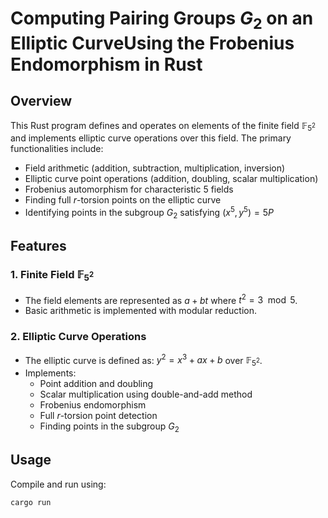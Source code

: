 # Computing Pairing Groups $G_2$ on an Elliptic CurveUsing the Frobenius Endomorphism in Rust

## Overview

This Rust program defines and operates on elements of the finite field $\mathbb{F}_{5^2}$ and implements elliptic curve operations over this field. The primary functionalities include:

- Field arithmetic (addition, subtraction, multiplication, inversion)
- Elliptic curve point operations (addition, doubling, scalar multiplication)
- Frobenius automorphism for characteristic 5 fields
- Finding full $r$-torsion points on the elliptic curve
- Identifying points in the subgroup $G_2$ satisfying $(x^5, y^5) = 5P$

## Features

### 1. **Finite Field $\mathbb{F}_{5^2}$**
- The field elements are represented as $a + bt$ where $t^2 = 3 \mod 5$.
- Basic arithmetic is implemented with modular reduction.

### 2. **Elliptic Curve Operations**
- The elliptic curve is defined as:
  $y^2 = x^3 + ax + b$
  over $\mathbb{F}_{5^2}$.
- Implements:
  - Point addition and doubling
  - Scalar multiplication using double-and-add method
  - Frobenius endomorphism
  - Full $r$-torsion point detection
  - Finding points in the subgroup $G_2$

## Usage

Compile and run using:

```sh
cargo run
